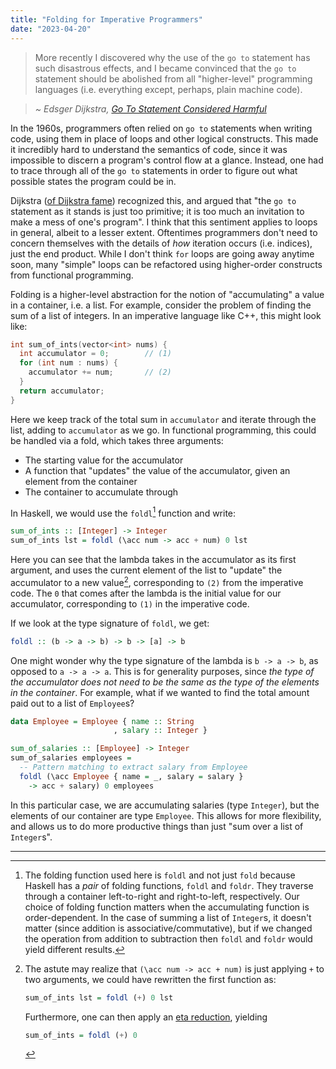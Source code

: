 ```yaml
---
title: "Folding for Imperative Programmers"
date: "2023-04-20"
---
```


> More recently I discovered why the use of the `go to` statement has such
> disastrous effects, and I became convinced that the `go to` statement should
> be abolished from all "higher-level" programming languages (i.e. everything
> except, perhaps, plain machine code).

> _~ Edsger Dijkstra,
> [Go To Statement Considered Harmful](https://web.archive.org/web/20230411182617/https://homepages.cwi.nl/~storm/teaching/reader/Dijkstra68.pdf)_

In the 1960s, programmers often relied on `go to` statements when writing
code, using them in place of loops and other logical constructs. This made it
incredibly hard to understand the semantics of code, since it was impossible to
discern a program's control flow at a glance. Instead, one had to trace through
all of the `go to` statements in order to figure out what possible states the
program could be in.

Dijkstra ([of Dijkstra
fame](https://en.wikipedia.org/wiki/Dijkstra%27s_algorithm)) recognized this,
and argued that "the `go to` statement as it stands is just too primitive; it is
too much an invitation to make a mess of one's program". I think that this
sentiment applies to loops in general, albeit to a lesser extent. Oftentimes
programmers don't need to concern themselves with the details of _how_ iteration
occurs (i.e. indices), just the end product. While I don't think `for` loops are
going away anytime soon, many "simple" loops can be refactored using
higher-order constructs from functional programming.

Folding is a higher-level abstraction for the notion of "accumulating" a value
in a container, i.e. a list. For example, consider the problem of finding the
sum of a list of integers. In an imperative language like C++, this might look
like:

```cpp
int sum_of_ints(vector<int> nums) {
  int accumulator = 0;        // (1)
  for (int num : nums) {
    accumulator += num;       // (2)
  }
  return accumulator;
}
```

Here we keep track of the total sum in `accumulator` and iterate through the
list, adding to `accumulator` as we go. In functional programming, this could be
handled via a fold, which takes three arguments:

- The starting value for the accumulator
- A function that "updates" the value of the accumulator, given an element from
  the container
- The container to accumulate through

In Haskell, we would use the `foldl`[^1] function and write:

```haskell
sum_of_ints :: [Integer] -> Integer
sum_of_ints lst = foldl (\acc num -> acc + num) 0 lst
```

Here you can see that the lambda takes in the accumulator as its first argument,
and uses the current element of the list to "update" the accumulator to a new
value[^2], corresponding to `(2)` from the imperative code. The `0` that comes
after the lambda is the initial value for our accumulator, corresponding to
`(1)` in the imperative code.

If we look at the type signature of `foldl`, we get:

```haskell
foldl :: (b -> a -> b) -> b -> [a] -> b
```

One might wonder why the type signature of the lambda is `b -> a -> b`, as
opposed to `a -> a -> a`. This is for generality purposes, since _the type of
the accumulator does not need to be the same as the type of the elements in the
container_. For example, what if we wanted to find the total amount paid out
to a list of `Employee`s?

```haskell
data Employee = Employee { name :: String
                       , salary :: Integer }

sum_of_salaries :: [Employee] -> Integer
sum_of_salaries employees =
  -- Pattern matching to extract salary from Employee
  foldl (\acc Employee { name = _, salary = salary }
    -> acc + salary) 0 employees
```

In this particular case, we are accumulating salaries (type `Integer`), but the
elements of our container are type `Employee`. This allows for more flexibility,
and allows us to do more productive things than just "sum over a list of
`Integer`s".

---

[^1]:
    The folding function used here is `foldl` and not just `fold` because
    Haskell has a _pair_ of folding functions, `foldl` and `foldr`. They
    traverse through a container left-to-right and right-to-left, respectively.
    Our choice of folding function matters when the accumulating function is
    order-dependent. In the case of summing a list of `Integer`s, it doesn't
    matter (since addition is associative/commutative), but if we changed the
    operation from addition to subtraction then `foldl` and `foldr` would yield
    different results.

[^2]:
    The astute may realize that `(\acc num -> acc + num)` is just
    applying `+` to two arguments, we could have rewritten the first function as:

    ```haskell
    sum_of_ints lst = foldl (+) 0 lst
    ```

    Furthermore, one can then apply an [eta
    reduction](https://en.wikipedia.org/wiki/Eta_reduction), yielding

    ```haskell
    sum_of_ints = foldl (+) 0
    ```
